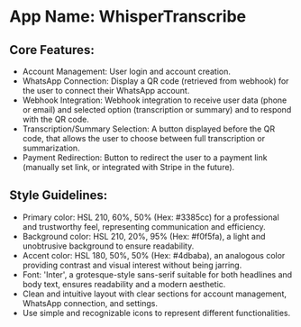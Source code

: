 # **App Name**: WhisperTranscribe

## Core Features:

- Account Management: User login and account creation.
- WhatsApp Connection: Display a QR code (retrieved from webhook) for the user to connect their WhatsApp account.
- Webhook Integration: Webhook integration to receive user data (phone or email) and selected option (transcription or summary) and to respond with the QR code.
- Transcription/Summary Selection: A button displayed before the QR code, that allows the user to choose between full transcription or summarization.
- Payment Redirection: Button to redirect the user to a payment link (manually set link, or integrated with Stripe in the future).

## Style Guidelines:

- Primary color: HSL 210, 60%, 50% (Hex: #3385cc) for a professional and trustworthy feel, representing communication and efficiency.
- Background color: HSL 210, 20%, 95% (Hex: #f0f5fa), a light and unobtrusive background to ensure readability.
- Accent color: HSL 180, 50%, 50% (Hex: #4dbaba), an analogous color providing contrast and visual interest without being jarring.
- Font: 'Inter', a grotesque-style sans-serif suitable for both headlines and body text, ensures readability and a modern aesthetic.
- Clean and intuitive layout with clear sections for account management, WhatsApp connection, and settings.
- Use simple and recognizable icons to represent different functionalities.